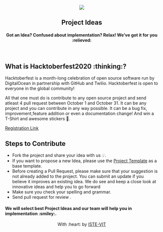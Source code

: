 <p align="center">
<a href="https://istevit.in/">
	<img src="https://github.com/Manasvi070902/project-ideas/blob/master/Hacktober.png">
</a>
	<h2 align="center">Project Ideas</h2>
	<h4 align="center">Got an Idea? Confused about implementation?
Relax! We’ve got it for you :relieved: </h4>
</p>

<br> 

<h2>
 What is Hacktoberfest2020 :thinking:? 
</h2>
Hacktoberfest is a month-long celebration of open source software run by DigitalOcean in partnership with GitHub and Twilio. Hacktoberfest is open to everyone in the global community!

All that one must do is contribute to any open source project and send atleast 4 pull request between October 1 and October 31. It can be any project and you can contribute in any way possible. It can be a bug fix, improvement,feature addition  or even a documentation change! And win a T-Shirt and awesome stickers :star_struck:.


[Registration Link](https://hacktoberfest.digitalocean.com/)



## Steps to Contribute ##


* Fork the project and share your idea with us 💡.
* If you want to propose a new Idea, please use the [Project Template](./Template.md) as a base template.
* Before creating a Pull Request, please make sure that your suggestion is not already added to the project. You can submit an update if you believe it improves an existing idea. We do see and keep a close look at innovative ideas and help you to go forward
* Make sure you check your spelling and grammar.
* Send pull request for review .

<h4 >We will select best Project Ideas and our team will help you in implementation :smiley:. </h4>




<p align="center">
	With :heart: by <a href="https://istevit.in/" target="_blank"> ISTE-VIT </a>
</p>

